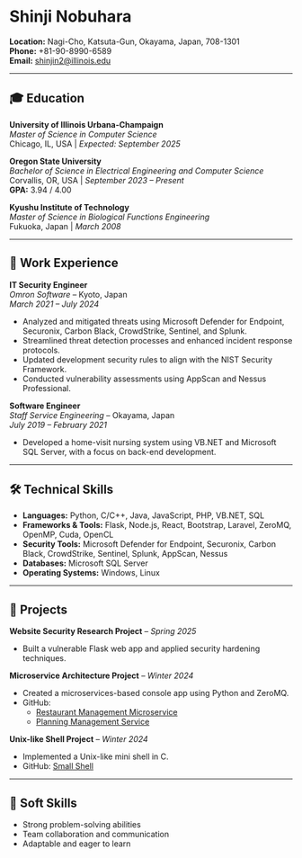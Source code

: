 # Shinji Nobuhara

**Location:** Nagi-Cho, Katsuta-Gun, Okayama, Japan, 708-1301  
**Phone:** +81-90-8990-6589  
**Email:** shinjin2@illinois.edu  

---

## 🎓 Education

**University of Illinois Urbana-Champaign**  
*Master of Science in Computer Science*  
Chicago, IL, USA | *Expected: September 2025*

**Oregon State University**  
*Bachelor of Science in Electrical Engineering and Computer Science*  
Corvallis, OR, USA | *September 2023 – Present*  
**GPA:** 3.94 / 4.00

**Kyushu Institute of Technology**  
*Master of Science in Biological Functions Engineering*  
Fukuoka, Japan | *March 2008*

---

## 💼 Work Experience

**IT Security Engineer**  
*Omron Software* – Kyoto, Japan  
*March 2021 – July 2024*  
- Analyzed and mitigated threats using Microsoft Defender for Endpoint, Securonix, Carbon Black, CrowdStrike, Sentinel, and Splunk.  
- Streamlined threat detection processes and enhanced incident response protocols.  
- Updated development security rules to align with the NIST Security Framework.  
- Conducted vulnerability assessments using AppScan and Nessus Professional.

**Software Engineer**  
*Staff Service Engineering* – Okayama, Japan  
*July 2019 – February 2021*  
- Developed a home-visit nursing system using VB.NET and Microsoft SQL Server, with a focus on back-end development.

---

## 🛠️ Technical Skills

- **Languages:** Python, C/C++, Java, JavaScript, PHP, VB.NET, SQL  
- **Frameworks & Tools:** Flask, Node.js, React, Bootstrap, Laravel, ZeroMQ, OpenMP, Cuda, OpenCL  
- **Security Tools:** Microsoft Defender for Endpoint, Securonix, Carbon Black, CrowdStrike, Sentinel, Splunk, AppScan, Nessus  
- **Databases:** Microsoft SQL Server  
- **Operating Systems:** Windows, Linux

---

## 🧪 Projects

**Website Security Research Project** – *Spring 2025*  
- Built a vulnerable Flask web app and applied security hardening techniques.

**Microservice Architecture Project** – *Winter 2024*  
- Created a microservices-based console app using Python and ZeroMQ.  
- GitHub:  
  - [Restaurant Management Microservice](https://github.com/nobu1/restaurant_management_microservice)  
  - [Planning Management Service](https://github.com/nobu1/planning_management_service)

**Unix-like Shell Project** – *Winter 2024*  
- Implemented a Unix-like mini shell in C.  
- GitHub: [Small Shell](https://github.com/nobu1/small_shell)

---

## 🌟 Soft Skills

- Strong problem-solving abilities  
- Team collaboration and communication  
- Adaptable and eager to learn
